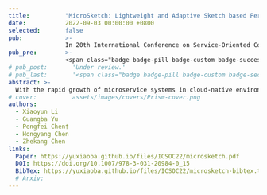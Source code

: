 ```yaml
---
title:          "MicroSketch: Lightweight and Adaptive Sketch based Performance Issue Detection and Localization in Microservice Systems"
date:           2022-09-03 00:00:00 +0800
selected:       false
pub:            >-
                In 20th International Conference on Service-Oriented Computing
pub_pre:        >-
                <span class="badge badge-pill badge-custom badge-success">ICSOC'22 (CCF B)</span>
# pub_post:       'Under review.'
# pub_last:       '<span class="badge badge-pill badge-custom badge-secondary">Conference</span><span class="badge badge-pill badge-custom badge-warning">Poster</span>'
abstract: >-
  With the rapid growth of microservice systems in cloud-native environments, end-to-end traces have become essential data to help diagnose performance issues. However, existing trace-based anomalydetection and root cause analysis (RCA) still suffer from practical issues due to either the massive volume or frequent system changes. In this study, we propose a lightweight and adaptive trace-based anomaly detection and RCA approach, named MicroSketch, which leverages Sketch based features and Robust Random Cut Forest (RRCForest) to rendertrace analysis more effective and efficient. In addition,MicroSketchis an unsupervised approach that is able to adapt to changes in microservicesystems without any human intervention. We evaluated MicroSketch on a widely-used open-source system and a production system. The results demonstrate the efficiency and effectiveness of MicroSketch. MicroSketch significantly outperforms start-of-the-art approaches, with an average of 40.9% improvement in F1 score on anomaly detection and 25.0% improvement in Recall of Top-1 on RCA. In particular, MicroSketch is at least 60x faster than other methods in terms of diagnosis time.
# cover:          assets/images/covers/Prism-cover.png
authors:
  - Xiaoyun Li
  - Guangba Yu
  - Pengfei Chen†
  - Hongyang Chen
  - Zhekang Chen
links:
  Paper: https://yuxiaoba.github.io/files/ICSOC22/microsketch.pdf
  DOI: https://doi.org/10.1007/978-3-031-20984-0_15
  BibTex: https://yuxiaoba.github.io/files/ICSOC22/microsketch-bibtex.txt
  # Arxiv:
---
```

